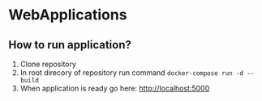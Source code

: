 ﻿# WebApplications

## How to run application?
1. Clone repository
2. In root direcory of repository run command `docker-compose run -d --build`
3. When application is ready go here: [http://localhost:5000](http://localhost:5000)

